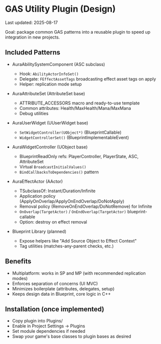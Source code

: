 # GAS Utility Plugin (Design)

Last updated: 2025-08-17

Goal: package common GAS patterns into a reusable plugin to speed up integration in new projects.

## Included Patterns

- AuraAbilitySystemComponent (ASC subclass)
  - Hook: `AbilityActorInfoSet()`
  - Delegate: `FEffectAssetTags` broadcasting effect asset tags on apply
  - Helper: replication mode setup

- AuraAttributeSet (AttributeSet base)
  - ATTRIBUTE_ACCESSORS macro and ready-to-use template
  - Common attributes: Health/MaxHealth/Mana/MaxMana
  - Debug utilities

- AuraUserWidget (UUserWidget base)
  - `SetWidgetController(UObject*)` (BlueprintCallable)
  - `WidgetControllerSet()` (BlueprintImplementableEvent)

- AuraWidgetController (UObject base)
  - BlueprintReadOnly refs: PlayerController, PlayerState, ASC, AttributeSet
  - Virtual `BroadcastInitialValues()`
  - `BindCallbacksToDependencies()` pattern

- AuraEffectActor (AActor)
  - TSubclassOf<UGameplayEffect>: Instant/Duration/Infinite
  - Application policy (ApplyOnOverlap/ApplyOnEndOverlap/DoNotApply)
  - Removal policy (RemoveOnEndOverlap/DoNotRemove) for Infinite
  - `OnOverlap(TargetActor)` / `OnEndOverlap(TargetActor)` blueprint-callable
  - Option: destroy on effect removal

- Blueprint Library (planned)
  - Expose helpers like "Add Source Object to Effect Context"
  - Tag utilities (matches-any-parent checks, etc.)

## Benefits

- Multiplatform: works in SP and MP (with recommended replication modes)
- Enforces separation of concerns (UI MVC)
- Minimizes boilerplate (attributes, delegates, setup)
- Keeps design data in Blueprint, core logic in C++

## Installation (once implemented)

- Copy plugin into Plugins/
- Enable in Project Settings → Plugins
- Set module dependencies if needed
- Swap your game's base classes to plugin bases as desired
